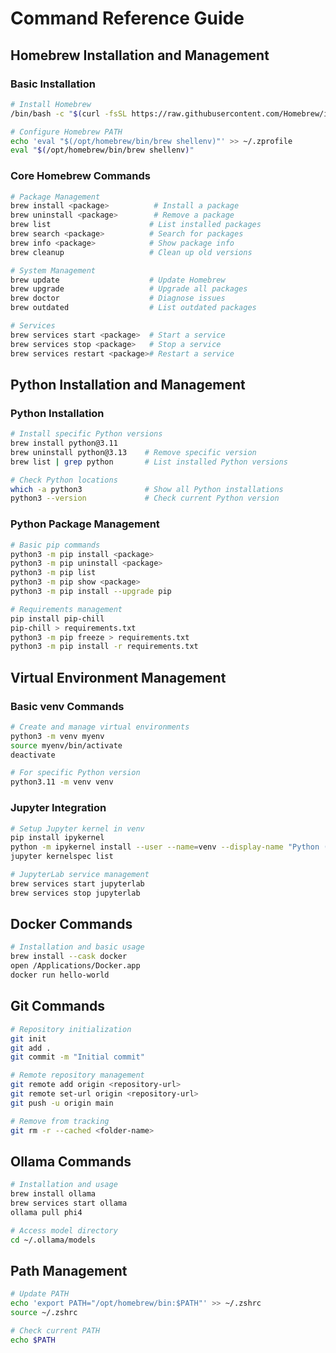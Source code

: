 # Command Reference Guide

## Homebrew Installation and Management
### Basic Installation
```bash
# Install Homebrew
/bin/bash -c "$(curl -fsSL https://raw.githubusercontent.com/Homebrew/install/HEAD/install.sh)"

# Configure Homebrew PATH
echo 'eval "$(/opt/homebrew/bin/brew shellenv)"' >> ~/.zprofile
eval "$(/opt/homebrew/bin/brew shellenv)"
```

### Core Homebrew Commands
```bash
# Package Management
brew install <package>          # Install a package
brew uninstall <package>        # Remove a package
brew list                      # List installed packages
brew search <package>          # Search for packages
brew info <package>            # Show package info
brew cleanup                   # Clean up old versions

# System Management
brew update                    # Update Homebrew
brew upgrade                   # Upgrade all packages
brew doctor                    # Diagnose issues
brew outdated                  # List outdated packages

# Services
brew services start <package>  # Start a service
brew services stop <package>   # Stop a service
brew services restart <package># Restart a service
```

## Python Installation and Management
### Python Installation
```bash
# Install specific Python versions
brew install python@3.11
brew uninstall python@3.13    # Remove specific version
brew list | grep python       # List installed Python versions

# Check Python locations
which -a python3              # Show all Python installations
python3 --version             # Check current Python version
```

### Python Package Management
```bash
# Basic pip commands
python3 -m pip install <package>
python3 -m pip uninstall <package>
python3 -m pip list
python3 -m pip show <package>
python3 -m pip install --upgrade pip

# Requirements management
pip install pip-chill
pip-chill > requirements.txt
python3 -m pip freeze > requirements.txt
python3 -m pip install -r requirements.txt
```

## Virtual Environment Management
### Basic venv Commands
```bash
# Create and manage virtual environments
python3 -m venv myenv
source myenv/bin/activate
deactivate

# For specific Python version
python3.11 -m venv venv
```

### Jupyter Integration
```bash
# Setup Jupyter kernel in venv
pip install ipykernel
python -m ipykernel install --user --name=venv --display-name "Python (venv)"
jupyter kernelspec list

# JupyterLab service management
brew services start jupyterlab
brew services stop jupyterlab
```

## Docker Commands
```bash
# Installation and basic usage
brew install --cask docker
open /Applications/Docker.app
docker run hello-world
```

## Git Commands
```bash
# Repository initialization
git init
git add .
git commit -m "Initial commit"

# Remote repository management
git remote add origin <repository-url>
git remote set-url origin <repository-url>
git push -u origin main

# Remove from tracking
git rm -r --cached <folder-name>
```

## Ollama Commands
```bash
# Installation and usage
brew install ollama
brew services start ollama
ollama pull phi4

# Access model directory
cd ~/.ollama/models
```

## Path Management
```bash
# Update PATH
echo 'export PATH="/opt/homebrew/bin:$PATH"' >> ~/.zshrc
source ~/.zshrc

# Check current PATH
echo $PATH
```